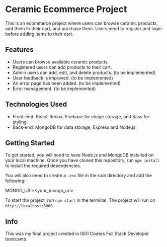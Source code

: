 # Ceramic Ecommerce Project

This is an ecommerce project where users can browse ceramic products, add them to their cart, and purchase them. Users need to register and login before adding items to their cart.

## Features

- Users can browse available ceramic products.
- Registered users can add products to their cart.
- Admin users can add, edit, and delete products. (to be implemented)
- User feedback is improved. (to be implemented)
- An error page has been added. (to be implemented)
- Error management. (to be implemented)

## Technologies Used

- Front-end: React-Redux, Firebase for image storage, and Sass for styling.
- Back-end: MongoDB for data storage, Express and Node.js.

## Getting Started

To get started, you will need to have Node.js and MongoDB installed on your local machine. Once you have cloned this repository, run `npm install` to install the required dependencies.

You will also need to create a `.env` file in the root directory and add the following:

MONGO_URI=<your_mongo_uri>

To start the project, run `npm start` in the terminal. The project will run on `http://localhost:3000`.

## Info

This was my final project created in ISDI Coders Full Stack Developer bootcamp. 

